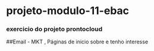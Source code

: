 # projeto-modulo-11-ebac
### exercicio do projeto prontocloud
##Email - MKT , Páginas de inicio sobre e tenho interesse
